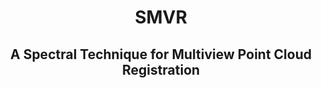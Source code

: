 <h1 align="center"> <p> SMVR</p></h1>
<h2 align="center"> A Spectral Technique for Multiview Point Cloud Registration</h2>
